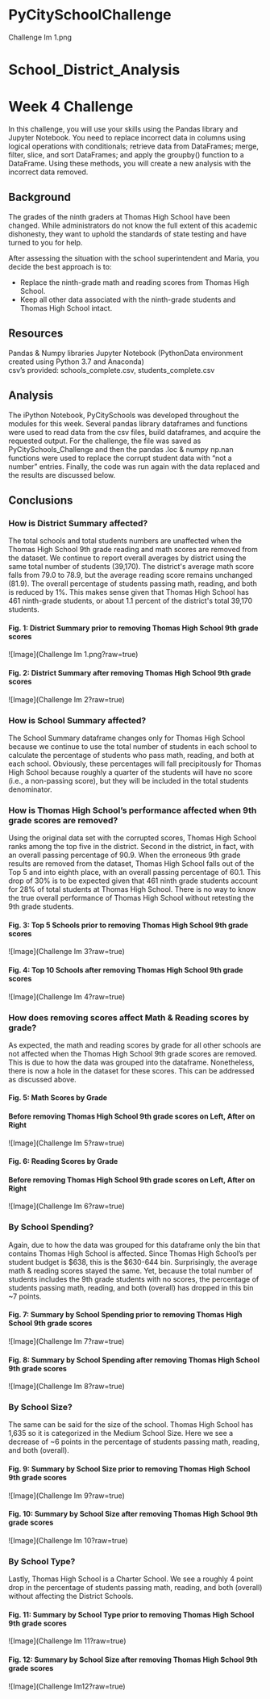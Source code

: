 # PyCitySchoolChallenge

Challenge Im 1.png
# School_District_Analysis

# Week 4 Challenge

In this challenge, you will use your skills using the Pandas library and Jupyter Notebook. You need to replace incorrect data in columns using logical operations with conditionals; retrieve data from DataFrames; merge, filter, slice, and sort DataFrames; and apply the groupby() function to a DataFrame. Using these methods, you will create a new analysis with the incorrect data removed.

## Background

The grades of the ninth graders at Thomas High School have been changed. While administrators do not know the full extent of this academic dishonesty, they want to uphold the standards of state testing and have turned to you for help.

After assessing the situation with the school superintendent and Maria, you decide the best approach is to:
* Replace the ninth-grade math and reading scores from Thomas High School.
* Keep all other data associated with the ninth-grade students and Thomas High School intact.

## Resources

Pandas & Numpy libraries
Jupyter Notebook (PythonData environment created using Python 3.7 and Anaconda)                      
csv’s provided:  schools_complete.csv, students_complete.csv

## Analysis

The iPython Notebook, PyCitySchools was developed throughout the modules for this week.  Several pandas library dataframes and functions were used to read data from the csv files, build dataframes, and acquire the requested output.  For the challenge, the file was saved as PyCitySchools_Challenge and then the pandas .loc & numpy np.nan functions were used to replace the corrupt student data with “not a number” entries.  Finally, the code was run again with the data replaced and the results are discussed below.

## Conclusions

### How is District Summary affected?
The total schools and total students numbers are unaffected when the Thomas High School 9th grade reading and math scores are removed from the dataset. We continue to report overall averages by district using the same total number of students (39,170). The district's average math score falls from 79.0 to 78.9, but the average reading score remains unchanged (81.9). The overall percentage of students passing math, reading, and both is reduced by 1%. This makes sense given that Thomas High School has 461 ninth-grade students, or about 1.1 percent of the district's total 39,170 students.

#### Fig. 1:  District Summary prior to removing Thomas High School 9th grade scores
![Image](Challenge Im 1.png?raw=true)


#### Fig. 2:  District Summary after removing Thomas High School 9th grade scores
![Image](Challenge Im 2?raw=true)

### How is School Summary affected?
The School Summary dataframe changes only for Thomas High School because we continue to use the total number of students in each school to calculate the percentage of students who pass math, reading, and both at each school. Obviously, these percentages will fall precipitously for Thomas High School because roughly a quarter of the students will have no score (i.e., a non-passing score), but they will be included in the total students denominator.

### How is Thomas High School’s performance affected when 9th grade scores are removed?
Using the original data set with the corrupted scores, Thomas High School ranks among the top five in the district. Second in the district, in fact, with an overall passing percentage of 90.9. When the erroneous 9th grade results are removed from the dataset, Thomas High School falls out of the Top 5 and into eighth place, with an overall passing percentage of 60.1. This drop of 30% is to be expected given that 461 ninth grade students account for 28% of total students at Thomas High School. There is no way to know the true overall performance of Thomas High School without retesting the 9th grade students.

#### Fig. 3:  Top 5 Schools prior to removing Thomas High School 9th grade scores
![Image](Challenge Im 3?raw=true)

#### Fig. 4:  Top 10 Schools after removing Thomas High School 9th grade scores
![Image](Challenge Im 4?raw=true)

### How does removing scores affect Math & Reading scores by grade?  
As expected, the math and reading scores by grade for all other schools are not affected when the Thomas High School 9th grade scores are removed.  This is due to how the data was grouped into the dataframe.  Nonetheless, there is now a hole in the dataset for these scores.  This can be addressed as discussed above.  

#### Fig. 5:  Math Scores by Grade
#### Before removing Thomas High School 9th grade scores on Left, After on Right 
![Image](Challenge Im 5?raw=true)

#### Fig. 6:  Reading Scores by Grade
#### Before removing Thomas High School 9th grade scores on Left, After on Right 
![Image](Challenge Im 6?raw=true)               

### By School Spending?  
Again, due to how the data was grouped for this dataframe only the bin that contains Thomas High School is affected.  Since Thomas High School’s per student budget is $638, this is the $630-644 bin.  Surprisingly, the average math & reading scores stayed the same.  Yet, because the total number of students includes the 9th grade students with no scores, the percentage of students passing math, reading, and both (overall) has dropped in this bin ~7 points.

#### Fig. 7:  Summary by School Spending prior to removing Thomas High School 9th grade scores
![Image](Challenge Im 7?raw=true)
#### Fig. 8:  Summary by School Spending after removing Thomas High School 9th grade scores
![Image](Challenge Im 8?raw=true)

### By School Size?  
The same can be said for the size of the school.  Thomas High School has 1,635 so it is categorized in the Medium School Size.  Here we see a decrease of ~6 points in the percentage of students passing math, reading, and both (overall).

#### Fig. 9:  Summary by School Size prior to removing Thomas High School 9th grade scores
![Image](Challenge Im 9?raw=true)

#### Fig. 10:  Summary by School Size after removing Thomas High School 9th grade scores
![Image](Challenge Im 10?raw=true)

### By School Type?
Lastly, Thomas High School is a Charter School.  We see a roughly 4 point drop in the percentage of students passing math, reading, and both (overall) without affecting the District Schools. 

#### Fig. 11:  Summary by School Type prior to removing Thomas High School 9th grade scores
![Image](Challenge Im 11?raw=true)
#### Fig. 12:  Summary by School Size after removing Thomas High School 9th grade scores
![Image](Challenge Im12?raw=true)
